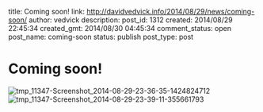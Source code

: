 title: Coming soon!
link: http://davidvedvick.info/2014/08/29/news/coming-soon/
author: vedvick
description: 
post_id: 1312
created: 2014/08/29 22:45:34
created_gmt: 2014/08/30 04:45:34
comment_status: open
post_name: coming-soon
status: publish
post_type: post

# Coming soon!

![tmp_11347-Screenshot_2014-08-29-23-36-35-1424824712](/wp-content/uploads/2014/08/tmp_11347-Screenshot_2014-08-29-23-36-35-1424824712-576x1024.png) ![tmp_11347-Screenshot_2014-08-29-23-39-11-355661793](http://davidvedvick.info/wp-content/uploads/2014/08/tmp_11347-Screenshot_2014-08-29-23-39-11-355661793-576x1024.png)